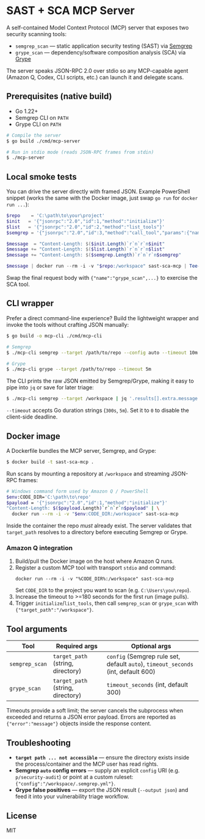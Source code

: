 # SAST + SCA MCP Server

A self-contained Model Context Protocol (MCP) server that exposes two security scanning tools:

- `semgrep_scan` &mdash; static application security testing (SAST) via [Semgrep](https://github.com/semgrep/semgrep)
- `grype_scan` &mdash; dependency/software composition analysis (SCA) via [Grype](https://github.com/anchore/grype)

The server speaks JSON-RPC 2.0 over stdio so any MCP-capable agent (Amazon Q, Codex, CLI scripts, etc.) can launch it and delegate scans.

## Prerequisites (native build)

- Go 1.22+
- Semgrep CLI on `PATH`
- Grype CLI on `PATH`

```bash
# Compile the server
$ go build ./cmd/mcp-server

# Run in stdio mode (reads JSON-RPC frames from stdin)
$ ./mcp-server
```

## Local smoke tests

You can drive the server directly with framed JSON. Example PowerShell snippet (works the same with the Docker image, just swap `go run` for `docker run ...`):

```powershell
$repo    = 'C:\path\to\your\project'
$init   = '{"jsonrpc":"2.0","id":1,"method":"initialize"}'
$list   = '{"jsonrpc":"2.0","id":2,"method":"list_tools"}'
$semgrep = '{"jsonrpc":"2.0","id":3,"method":"call_tool","params":{"name":"semgrep_scan","arguments":{"target_path":"/workspace","timeout_seconds":600}}}'

$message  = "Content-Length: $($init.Length)`r`n`r`n$init"
$message += "Content-Length: $($list.Length)`r`n`r`n$list"
$message += "Content-Length: $($semgrep.Length)`r`n`r`n$semgrep"

$message | docker run --rm -i -v "$repo:/workspace" sast-sca-mcp | Tee-Object semgrep-output.json
```

Swap the final request body with `{"name":"grype_scan",...}` to exercise the SCA tool.

## CLI wrapper

Prefer a direct command-line experience? Build the lightweight wrapper and invoke the tools without crafting JSON manually:

```bash
$ go build -o mcp-cli ./cmd/mcp-cli

# Semgrep
$ ./mcp-cli semgrep --target /path/to/repo --config auto --timeout 10m

# Grype
$ ./mcp-cli grype --target /path/to/repo --timeout 5m
```

The CLI prints the raw JSON emitted by Semgrep/Grype, making it easy to pipe into `jq` or save for later triage:

```bash
$ ./mcp-cli semgrep --target /workspace | jq '.results[].extra.message'
```

`--timeout` accepts Go duration strings (`300s`, `5m`). Set it to `0` to disable the client-side deadline.
## Docker image

A Dockerfile bundles the MCP server, Semgrep, and Grype:

```bash
$ docker build -t sast-sca-mcp .
```

Run scans by mounting a repository at `/workspace` and streaming JSON-RPC frames:

```bash
# Windows command form used by Amazon Q / PowerShell
$env:CODE_DIR='C:\path\to\repo'
$payload = '{"jsonrpc":"2.0","id":1,"method":"initialize"}'
"Content-Length: $($payload.Length)`r`n`r`n$payload" | \
  docker run --rm -i -v "$env:CODE_DIR:/workspace" sast-sca-mcp
```

Inside the container the repo *must* already exist. The server validates that `target_path` resolves to a directory before executing Semgrep or Grype.

### Amazon Q integration

1. Build/pull the Docker image on the host where Amazon Q runs.
2. Register a custom MCP tool with transport `stdio` and command:
   ```
   docker run --rm -i -v "%CODE_DIR%:/workspace" sast-sca-mcp
   ```
   Set `CODE_DIR` to the project you want to scan (e.g. `C:\Users\you\repo`).
3. Increase the timeout to >=180 seconds for the first run (image pulls).
4. Trigger `initialize`/`list_tools`, then call `semgrep_scan` or `grype_scan` with `{"target_path":"/workspace"}`.

## Tool arguments

| Tool          | Required args                    | Optional args                               |
|---------------|----------------------------------|---------------------------------------------|
| `semgrep_scan`| `target_path` (string, directory)| `config` (Semgrep rule set, default `auto`), `timeout_seconds` (int, default 600) |
| `grype_scan`  | `target_path` (string, directory)| `timeout_seconds` (int, default 300)        |

Timeouts provide a soft limit; the server cancels the subprocess when exceeded and returns a JSON error payload. Errors are reported as `{"error":"message"}` objects inside the response content.

## Troubleshooting

- **`target path ... not accessible`** &mdash; ensure the directory exists inside the process/container and the MCP user has read rights.
- **Semgrep `auto` config errors** &mdash; supply an explicit `config` URI (e.g. `p/security-audit`) or point at a custom ruleset: `{"config":"/workspace/.semgrep.yml"}`.
- **Grype false positives** &mdash; export the JSON result (`--output json`) and feed it into your vulnerability triage workflow.

## License

MIT
